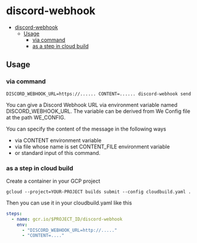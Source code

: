 # discord-webhook

<!-- TOC -->

- [discord-webhook](#discord-webhook)
  - [Usage](#usage)
    - [via command](#via-command)
    - [as a step in cloud build](#as-a-step-in-cloud-build)

<!-- /TOC -->
## Usage

### via command

```shell
DISCORD_WEBHOOK_URL=https://...... CONTENT=...... discord-webhook send
```

You can give a Discord Webhook URL via environment variable named DISCORD_WEBHOOK_URL.
The variable can be derived from We Config file at the path WE_CONFIG.

You can specify the content of the message in the following ways

- via CONTENT environment variable
- via file whose name is set CONTENT_FILE environment variable
- or standard input of this command.

### as a step in cloud build

Create a container in your GCP project

```shell
gcloud --project=YOUR-PROJECT builds submit --config cloudbuild.yaml .
```

Then you can use it in your cloudbuild.yaml like this

```yaml
steps:
  - name: gcr.io/$PROJECT_ID/discord-webhook
    env:
      - "DISCORD_WEBHOOK_URL=http://....."
      - "CONTENT=...."
```
